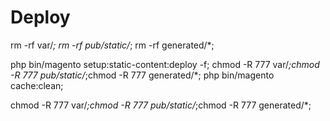#	Deploy

rm -rf var/*; rm -rf pub/static/*; rm -rf generated/*;

php bin/magento setup:static-content:deploy -f; chmod -R 777 var/*;chmod -R 777 pub/static/*;chmod -R 777 generated/*; php bin/magento cache:clean;

chmod -R 777 var/*;chmod -R 777 pub/static/*;chmod -R 777 generated/*;
